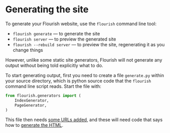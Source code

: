 # Generating the site

To generate your Flourish website, use the `flourish` command line tool:

  * `flourish generate` — to generate the site
  * `flourish server` — to preview the generated site
  * `flourish --rebuild server` — to preview the site, regenerating it as you
    change things

However, unlike some static site generators, Flourish will not generate any
output without being told explicitly what to do.

To start generating output, first you need to create a file `generate.py`
within your source directory, which is python source code that the `flourish`
command line script reads. Start the file with:

```python
from flourish.generators import (
    IndexGenerator,
    PageGenerator,
)
```

This file then needs [some URLs added](/adding-urls/), and these will need
code that says how to [generate the HTML](/generating-html/).
